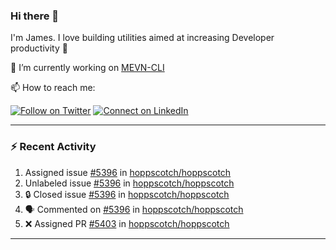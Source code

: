 ### Hi there 👋

I'm James. I love building utilities aimed at increasing Developer productivity :raised_hands: 

🔭 I’m currently working on [MEVN-CLI](https://github.com/madlabsinc/mevn-cli)

📫 How to reach me:

[![Follow on Twitter](https://img.shields.io/badge/--twitter?label=Twitter&logo=Twitter&style=social)](https://twitter.com/james_madhacks) [![Connect on LinkedIn](https://img.shields.io/badge/--linkedin?label=LinkedIn&logo=LinkedIn&style=social)](https://www.linkedin.com/in/jamesgeorge007)

---

### :zap: Recent Activity

<!--START_SECTION:activity-->
1.  Assigned issue [#5396](https://github.com/hoppscotch/hoppscotch/issues/5396) in [hoppscotch/hoppscotch](https://github.com/hoppscotch/hoppscotch)
2.  Unlabeled issue [#5396](https://github.com/hoppscotch/hoppscotch/issues/5396) in [hoppscotch/hoppscotch](https://github.com/hoppscotch/hoppscotch)
3. 🔒 Closed issue [#5396](https://github.com/hoppscotch/hoppscotch/issues/5396) in [hoppscotch/hoppscotch](https://github.com/hoppscotch/hoppscotch)
4. 🗣 Commented on [#5396](https://github.com/hoppscotch/hoppscotch/issues/5396#issuecomment-3332489093) in [hoppscotch/hoppscotch](https://github.com/hoppscotch/hoppscotch)
5. ❌ Assigned PR [#5403](undefined) in [hoppscotch/hoppscotch](https://github.com/hoppscotch/hoppscotch)
<!--END_SECTION:activity-->

---

<!--
**jamesgeorge007/jamesgeorge007** is a ✨ _special_ ✨ repository because its `README.md` (this file) appears on your GitHub profile.

Here are some ideas to get you started:

- 🌱 I’m currently learning ...
- 👯 I’m looking to collaborate on ...
- 🤔 I’m looking for help with ...
- 💬 Ask me about ...
- 😄 Pronouns: ...
- ⚡ Fun fact: ...
-->
